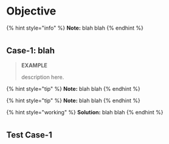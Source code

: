 # Objective

{% hint style="info" %} <!--info,tip,danger,working-->
**Note:** blah blah
{% endhint %}

#

## Case-1: blah

> **EXAMPLE**
>
> description here.

{% hint style="tip" %}
**Note:** blah blah
{% endhint %}

{% hint style="tip" %}
**Note:** blah blah
{% endhint %}

{% hint style="working" %}
**Solution:** blah blah
{% endhint %}

#

## Test Case-1
